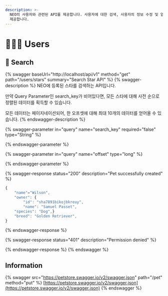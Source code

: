 ```yaml
---
description: >-
  NEO의 사용자와 관련된 API를 제공합니다. 사용자에 대한 검색, 사용자의 정보 수정 및 열람, 구독 정보 등과 관련된 엔드포인트를
  제공합니다.
---
```


# 🧑🤝🧑 Users

## 🔎 Search

{% swagger baseUrl="http://localhost/api/v1" method="get" path="/users/stars" summary="Search Star API" %}
{% swagger-description %}
NEO에 등록된 스타를 검색하는 API입니다.

만약 Query Parameter인 search\_key가 비어있다면, 모든 스타에 대해 사전 순으로 정렬된 데이터를 획득할 수 있습니다.

모든 데이터는 페이지네이션되어, 한 오프셋에 대해 최대 10개의 데이터를 얻어올 수 있습니다.
{% endswagger-description %}

{% swagger-parameter in="query" name="search_key" required="false" type="String" %}

{% endswagger-parameter %}

{% swagger-parameter in="query" name="offset" type="long" %}

{% endswagger-parameter %}

{% swagger-response status="200" description="Pet successfully created" %}
```javascript
{
    "name"="Wilson",
    "owner": {
        "id": "sha7891bikojbkreuy",
        "name": "Samuel Passet",
    "species": "Dog",}
    "breed": "Golden Retriever",
}
```
{% endswagger-response %}

{% swagger-response status="401" description="Permission denied" %}

{% endswagger-response %}
{% endswagger %}

## Information

{% swagger src="https://petstore.swagger.io/v2/swagger.json" path="/pet" method="put" %}
[https://petstore.swagger.io/v2/swagger.json](https://petstore.swagger.io/v2/swagger.json)
{% endswagger %}
